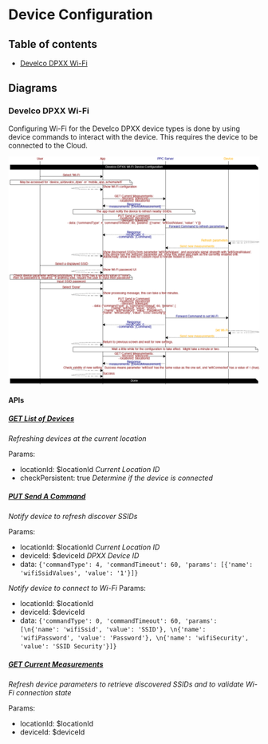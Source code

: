 # Device Configuration

## Table of contents

* [Develco DPXX Wi-Fi](#develco-dpxx-wifi)

## Diagrams

### Develco DPXX Wi-Fi

Configuring Wi-Fi for the Develco DPXX device types is done by using device commands to interact with the device.  This requires the device to be connected to the Cloud.

![png](./develco_dpxx_wifi.png)

#### APIs

##### [GET List of Devices](https://iotapps.docs.apiary.io/#reference/devices/manage-devices/get-a-list-of-devices)

*Refreshing devices at the current location*

Params:
- locationId: $locationId _Current Location ID_
- checkPersistent: true _Determine if the device is connected_

##### [PUT Send A Command](https://iotapps.docs.apiary.io/#reference/device-measurements/parameters-for-a-specific-device/send-a-command)

*Notify device to refresh discover SSIDs*

Params:
- locationId: $locationId _Current Location ID_
- deviceId: $deviceId _DPXX Device ID_
- data: `{'commandType': 4, 'commandTimeout': 60, 'params': [{'name': 'wifiSsidValues', 'value': '1'}]}`

*Notify device to connect to Wi-Fi*
Params:
- locationId: $locationId
- deviceId: $deviceId
- data: `{'commandType': 0, 'commandTimeout': 60, 'params': [\n{'name': 'wifiSsid', 'value': 'SSID'}, \n{'name': 'wifiPassword', 'value': 'Password'}, \n{'name': 'wifiSecurity', 'value': 'SSID Security'}]}`


##### [GET Current Measurements](https://iotapps.docs.apiary.io/#reference/device-measurements/parameters-for-a-specific-device/get-current-measurements)

*Refresh device parameters to retrieve discovered SSIDs and to validate Wi-Fi connection state*

Params:
- locationId: $locationId
- deviceId: $deviceId
